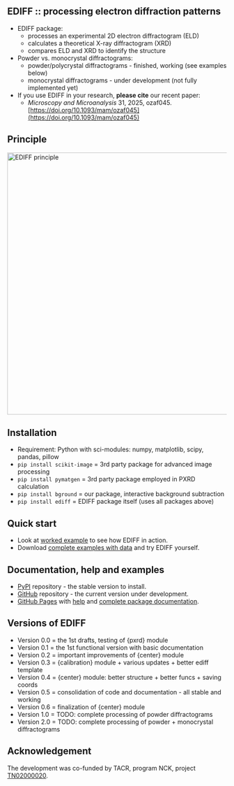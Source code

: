 EDIFF :: processing electron diffraction patterns
-------------------------------------------------

* EDIFF package:
	- processes an experimental 2D electron diffractogram (ELD)
	- calculates a theoretical X-ray diffractogram (XRD)
	- compares ELD and XRD to identify the structure
* Powder vs. monocrystal diffractograms:
	- powder/polycrystal diffractograms - finished, working (see examples below)
	- monocrystal diffractograms - under development (not fully implemented yet)
* If you use EDIFF in your research, **please cite** our recent paper:
	- *Microscopy and Microanalysis* 31, 2025, ozaf045. <br>
	  [https://doi.org/10.1093/mam/ozaf045](https://doi.org/10.1093/mam/ozaf045)


Principle
---------

<img src="https://mirekslouf.github.io/ediff/docs/assets/principle.pptx.png" alt="EDIFF principle" width="600"/>


Installation
------------

* Requirement: Python with sci-modules: numpy, matplotlib, scipy, pandas, pillow
* `pip install scikit-image` = 3rd party package for advanced image processing 
* `pip install pymatgen` = 3rd party package employed in PXRD calculation
* `pip install bground` = our package, interactive background subtraction
* `pip install ediff` = EDIFF package itself (uses all packages above)


Quick start
-----------

* Look at [worked example](https://www.dropbox.com/scl/fi/3hb78voxd17wb3fzh9n1p/01_ediff_au.nb.pdf?rlkey=qmbvwaw80o1gbe262hwgjvmgx&dl=0)
  to see how EDIFF in action.
* Download [complete examples with data](https://www.dropbox.com/scl/fo/td6rkdgp2usxosj1vqeku/h?rlkey=41carfdej5h2f8f4yscbuvagm&dl=0)
  and try EDIFF yourself.


Documentation, help and examples
--------------------------------

* [PyPI](https://pypi.org/project/ediff) repository -
  the stable version to install.
* [GitHub](https://github.com/mirekslouf/ediff) repository - 
  the current version under development.
* [GitHub Pages](https://mirekslouf.github.io/ediff/)
  with [help](https://mirekslouf.github.io/ediff/docs)
  and [complete package documentation](https://mirekslouf.github.io/ediff/docs/pdoc.html/ediff.html).


Versions of EDIFF
-----------------

* Version 0.0 = the 1st drafts, testing of {pxrd} module
* Version 0.1 = the 1st functional version with basic documentation
* Version 0.2 = important improvements of {center} module
* Version 0.3 = {calibration} module + various updates + better ediff template
* Version 0.4 = {center} module: better structure + better funcs + saving coords
* Version 0.5 = consolidation of code and documentation - all stable and working
* Version 0.6 = finalization of {center} module
* Version 1.0 = TODO: complete processing of powder diffractograms
* Version 2.0 = TODO: complete processing of powder + monocrystal diffractograms


Acknowledgement
---------------

The development was co-funded by TACR, program NCK,
project [TN02000020](https://www.isibrno.cz/en/centre-advanced-electron-and-photonic-optics).
